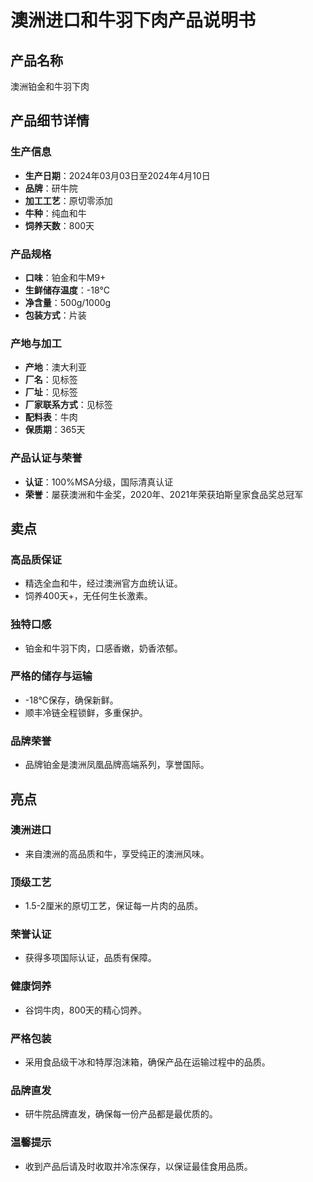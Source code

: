 # 澳洲进口和牛羽下肉产品说明书

## 产品名称
澳洲铂金和牛羽下肉

## 产品细节详情

### 生产信息
- **生产日期**：2024年03月03日至2024年4月10日
- **品牌**：研牛院
- **加工工艺**：原切零添加
- **牛种**：纯血和牛
- **饲养天数**：800天

### 产品规格
- **口味**：铂金和牛M9+
- **生鲜储存温度**：-18°C
- **净含量**：500g/1000g
- **包装方式**：片装

### 产地与加工
- **产地**：澳大利亚
- **厂名**：见标签
- **厂址**：见标签
- **厂家联系方式**：见标签
- **配料表**：牛肉
- **保质期**：365天

### 产品认证与荣誉
- **认证**：100%MSA分级，国际清真认证
- **荣誉**：屡获澳洲和牛金奖，2020年、2021年荣获珀斯皇家食品奖总冠军

## 卖点

### 高品质保证
- 精选全血和牛，经过澳洲官方血统认证。
- 饲养400天+，无任何生长激素。

### 独特口感
- 铂金和牛羽下肉，口感香嫩，奶香浓郁。

### 严格的储存与运输
- -18°C保存，确保新鲜。
- 顺丰冷链全程锁鲜，多重保护。

### 品牌荣誉
- 品牌铂金是澳洲凤凰品牌高端系列，享誉国际。

## 亮点

### 澳洲进口
- 来自澳洲的高品质和牛，享受纯正的澳洲风味。

### 顶级工艺
- 1.5-2厘米的原切工艺，保证每一片肉的品质。

### 荣誉认证
- 获得多项国际认证，品质有保障。

### 健康饲养
- 谷饲牛肉，800天的精心饲养。

### 严格包装
- 采用食品级干冰和特厚泡沫箱，确保产品在运输过程中的品质。

### 品牌直发
- 研牛院品牌直发，确保每一份产品都是最优质的。

### 温馨提示
- 收到产品后请及时收取并冷冻保存，以保证最佳食用品质。
